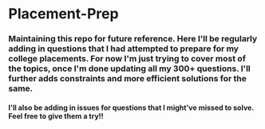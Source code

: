 # Placement-Prep

### Maintaining this repo for future reference. Here I'll be regularly adding in questions that I had attempted to prepare for my college placements. For now I'm just trying to cover most of the topics, once I'm done updating all my 300+ questions. I'll further adds constraints and more efficient solutions for the same.

#### I'll also be adding in issues for questions that I might've missed to solve. Feel free to give them a try!!
